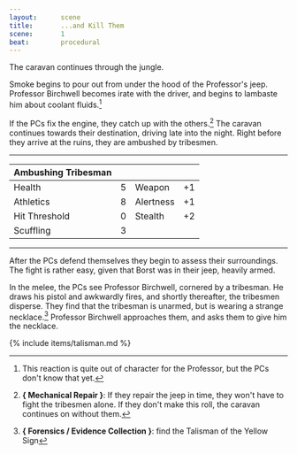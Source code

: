 ```yaml
---
layout:      scene
title:       ...and Kill Them
scene:       1
beat:        procedural
---
```



The caravan continues through the jungle.

Smoke begins to pour out from under the hood of the Professor's jeep.
Professor Birchwell becomes irate with the driver,
and begins to lambaste him about coolant fluids.[^prof]

If the PCs fix the engine, they catch up with the others.[^repair]
The caravan continues towards their destination, driving late into the night.
Right before they arrive at the ruins, they are ambushed by tribesmen.

---

| Ambushing Tribesman |    |            |    |
|---------------------|----|------------|----|
| Health              | 5  | Weapon     | +1 |
| Athletics           | 8  | Alertness  | +1 |
| Hit Threshold       | 0  | Stealth    | +2 |
| Scuffling           | 3  |            |    |

---


After the PCs defend themselves they begin to assess their surroundings.
The fight is rather easy, given that Borst was in their jeep, heavily armed.

In the melee, the PCs see Professor Birchwell, cornered by a tribesman.
He draws his pistol and awkwardly fires, and shortly thereafter, the tribesmen disperse.
They find that the tribesman is unarmed, but is wearing a strange necklace.[^body]
Professor Birchwell approaches them, and asks them to give him the necklace.

{% include items/talisman.md %}


[^prof]:
	This reaction is quite out of character for the Professor,
	but the PCs don't know that yet.

[^repair]:
	**{ Mechanical Repair }**:
	If they repair the jeep in time, they won't have to fight the tribesmen alone.
	If they don't make this roll, the caravan continues on without them.

[^body]:
	**{ Forensics / Evidence Collection }**:
	find the Talisman of the Yellow Sign








